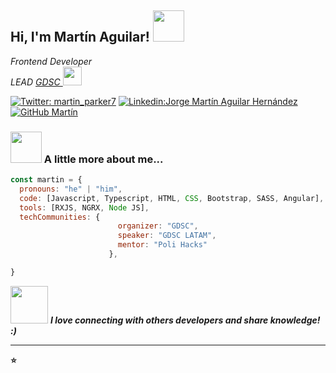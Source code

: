 <h2> Hi, I'm Martín Aguilar! <img src="https://media.giphy.com/media/Wj7lNjMNDxSmc/giphy.gif" width="50"></h2>
<p><em>Frontend Developer <a href="http://www.unb.br"></a></br> LEAD <a href="https://gdsc.community.dev/universidad-autonoma-del-estado-de-mexico-cu-uaem-valle-de-mexico/">GDSC </a><img src="https://media.giphy.com/media/WUlplcMpOCEmTGBtBW/giphy.gif" width="30"> 
</em></p>

[![Twitter: martin_parker7](https://img.shields.io/twitter/follow/martin_parker7?style=social)](https://twitter.com/martin_parker7)
[![Linkedin:Jorge Martín Aguilar Hernández](https://img.shields.io/badge/Martín-Aguilar-blue?style=flat-square&logo=Linkedin&logoColor=white&link=https://www.linkedin.com/in/jorge-mart%C3%ADn-aguilar-hern%C3%A1ndez-34b24a1a7/)](https://www.linkedin.com/in/jorge-mart%C3%ADn-aguilar-hern%C3%A1ndez-34b24a1a7/)
[![GitHub Martín](https://img.shields.io/github/followers/martin0123478?label=follow&style=social)](https://github.com/martin0123478)


### <img src="https://media.giphy.com/media/VgCDAzcKvsR6OM0uWg/giphy.gif" width="50"> A little more about me...  

```javascript
const martin = {
  pronouns: "he" | "him",
  code: [Javascript, Typescript, HTML, CSS, Bootstrap, SASS, Angular],
  tools: [RXJS, NGRX, Node JS],
  techCommunities: {
                        organizer: "GDSC",
                        speaker: "GDSC LATAM",
                        mentor: "Poli Hacks"
                      },

}
```

<img src="https://media.giphy.com/media/LnQjpWaON8nhr21vNW/giphy.gif" width="60"> <em><b>I love connecting with others developers <b>and share knowledge!</b> :)</em>

---

⭐

